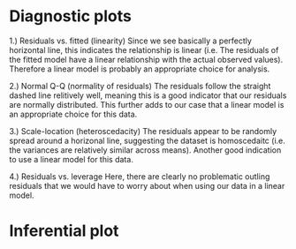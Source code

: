 # Diagnostic plots

1.) Residuals vs. fitted (linearity) 
Since we see basically a perfectly horizontal line, this indicates the relationship is linear (i.e. The residuals of the fitted model have 
a linear relationship with the actual observed values). Therefore a linear model is probably an appropriate choice for analysis.

2.) Normal Q-Q (normality of residuals) 
The residuals follow the straight dashed line relitively well, meaning this is a good indicator that our residuals are normally 
distributed. This further adds to our case that a linear model is an appropriate choice for this data.

3.) Scale-location (heteroscedacity) 
The residuals appear to be randomly spread around a horizonal line, suggesting the dataset is homoscedaitc (i.e. the variances are
relatively similar across means). Another good indication to use a linear model for this data.

4.) Residuals vs. leverage 
Here, there are clearly no problematic outling residuals that we would have to worry about when using our data in a linear model.

# Inferential plot
